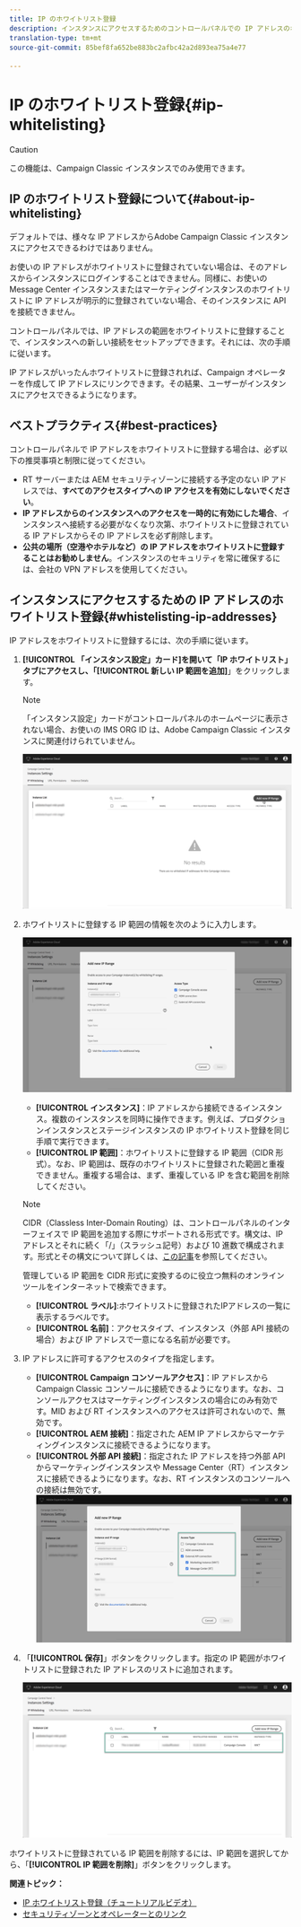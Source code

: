 ```yaml
---
title: IP のホワイトリスト登録
description: インスタンスにアクセスするためのコントロールパネルでの IP アドレスのホワイトリスト登録の詳細
translation-type: tm+mt
source-git-commit: 85bef8fa652be883bc2afbc42a2d893ea75a4e77

---
```



# IP のホワイトリスト登録{#ip-whitelisting}

>[!CAUTION]
>
>この機能は、Campaign Classic インスタンスでのみ使用できます。

## IP のホワイトリスト登録について{#about-ip-whitelisting}

デフォルトでは、様々な IP アドレスからAdobe Campaign Classic インスタンスにアクセスできるわけではありません。

お使いの IP アドレスがホワイトリストに登録されていない場合は、そのアドレスからインスタンスにログインすることはできません。同様に、お使いの Message Center インスタンスまたはマーケティングインスタンスのホワイトリストに IP アドレスが明示的に登録されていない場合、そのインスタンスに API を接続できません。

コントロールパネルでは、IP アドレスの範囲をホワイトリストに登録することで、インスタンスへの新しい接続をセットアップできます。それには、次の手順に従います。

IP アドレスがいったんホワイトリストに登録されれば、Campaign オペレーターを作成して IP アドレスにリンクできます。その結果、ユーザーがインスタンスにアクセスできるようになります。

## ベストプラクティス{#best-practices}

コントロールパネルで IP アドレスをホワイトリストに登録する場合は、必ず以下の推奨事項と制限に従ってください。

* RT サーバーまたは AEM セキュリティゾーンに接続する予定のない IP アドレスでは、**すべてのアクセスタイプへの IP アクセスを有効にしないでください**。
* **IP アドレスからのインスタンスへのアクセスを一時的に有効にした場合**、インスタンスへ接続する必要がなくなり次第、ホワイトリストに登録されている IP アドレスからその IP アドレスを必ず削除します。
* **公共の場所（空港やホテルなど）の IP アドレスをホワイトリストに登録することはお勧めしません**。インスタンスのセキュリティを常に確保するには、会社の VPN アドレスを使用してください。

## インスタンスにアクセスするための IP アドレスのホワイトリスト登録{#whistelisting-ip-addresses}

IP アドレスをホワイトリストに登録するには、次の手順に従います。

1. **[!UICONTROL 「インスタンス設定」カード]**を開いて「IP ホワイトリスト」タブにアクセスし、「**[!UICONTROL &#x200B;新しい IP 範囲を追加]**」をクリックします。

   >[!NOTE]
   >
   >「インスタンス設定」カードがコントロールパネルのホームページに表示されない場合、お使いの IMS ORG ID は、Adobe Campaign Classic インスタンスに関連付けられていません。

   ![](assets/ip_whitelist_list1.png)

1. ホワイトリストに登録する IP 範囲の情報を次のように入力します。

   ![](assets/ip_whitelist_add1.png)

   * **[!UICONTROL インスタンス]**：IP アドレスから接続できるインスタンス。複数のインスタンスを同時に操作できます。例えば、プロダクションインスタンスとステージインスタンスの IP ホワイトリスト登録を同じ手順で実行できます。
   * **[!UICONTROL IP 範囲]**：ホワイトリストに登録する IP 範囲（CIDR 形式）。なお、IP 範囲は、既存のホワイトリストに登録された範囲と重複できません。重複する場合は、まず、重複している IP を含む範囲を削除してください。
   >[!NOTE]
   >
   >CIDR（Classless Inter-Domain Routing）は、コントロールパネルのインターフェイスで IP 範囲を追加する際にサポートされる形式です。構文は、IP アドレスとそれに続く「/」（スラッシュ記号）および 10 進数で構成されます。形式とその構文について詳しくは、[この記事](https://whatismyipaddress.com/cidr)を参照してください。
   >
   >管理している IP 範囲を CIDR 形式に変換するのに役立つ無料のオンラインツールをインターネットで検索できます。

   * **[!UICONTROL ラベル]**:ホワイトリストに登録されたIPアドレスの一覧に表示するラベルです。
   * **[!UICONTROL 名前]**：アクセスタイプ、インスタンス（外部 API 接続の場合）および IP アドレスで一意になる名前が必要です。


1. IP アドレスに許可するアクセスのタイプを指定します。

   * **[!UICONTROL Campaign コンソールアクセス]**：IP アドレスから Campaign Classic コンソールに接続できるようになります。なお、コンソールアクセスはマーケティングインスタンスの場合にのみ有効です。MID および RT インスタンスへのアクセスは許可されないので、無効です。
   * **[!UICONTROL AEM 接続]**：指定された AEM IP アドレスからマーケティングインスタンスに接続できるようになります。
   * **[!UICONTROL 外部 API 接続]**：指定された IP アドレスを持つ外部 API からマーケティングインスタンスや Message Center（RT）インスタンスに接続できるようになります。なお、RT インスタンスのコンソールへの接続は無効です。
   ![](assets/ip_whitelist_acesstype.png)

1. 「**[!UICONTROL 保存]**」ボタンをクリックします。指定の IP 範囲がホワイトリストに登録された IP アドレスのリストに追加されます。

   ![](assets/ip_whitelist_added.png)

ホワイトリストに登録されている IP 範囲を削除するには、IP 範囲を選択してから、「**[!UICONTROL IP 範囲を削除]**」ボタンをクリックします。

**関連トピック：**
* [IP ホワイトリスト登録（チュートリアルビデオ）](https://docs.adobe.com/content/help/en/campaign-learn/campaign-classic-tutorials/administrating/control-panel-acc/ip-whitelisting.html)
* [セキュリティゾーンとオペレーターとのリンク](https://docs.campaign.adobe.com/doc/AC/en/INS_Additional_configurations_Configuring_Campaign_server.html#Linking_a_security_zone_to_an_operator)
